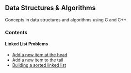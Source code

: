 ## Data Structures & Algorithms
Concepts in data structures and algorithms using C and C++

### Contents

#### Linked List Problems

* [Add a new item at the head](linked-list/Linked-List/ll-add-to-head.cpp)
* [Add a new item to the tail](linked-list/Linked-List/ll-add-to-tail.cpp)
* [Building a sorted linked list](linkedlist/Linked-List/ll-add-to-tail.cpp)